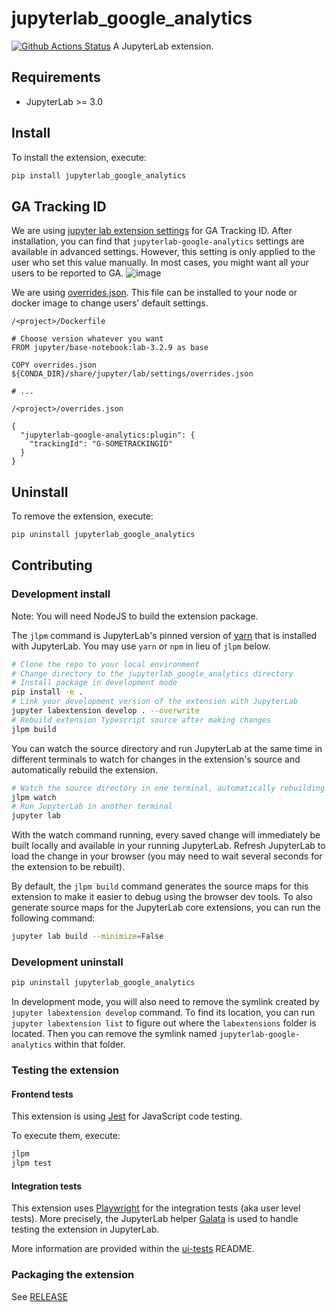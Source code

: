 # jupyterlab_google_analytics

[![Github Actions Status](https://github.com/team-monolith-product/jupyterlab-google-analytics/workflows/Build/badge.svg)](https://github.com/team-monolith-product/jupyterlab-google-analytics/actions/workflows/build.yml)
A JupyterLab extension.

## Requirements

- JupyterLab >= 3.0

## Install

To install the extension, execute:

```bash
pip install jupyterlab_google_analytics
```

## GA Tracking ID

We are using [jupyter lab extension settings](https://github.com/jupyterlab/extension-examples/tree/master/settings) for GA Tracking ID.
After installation, you can find that `jupyterlab-google-analytics` settings are available in advanced settings.
However, this setting is only applied to the user who set this value manually.
In most cases, you might want all your users to be reported to GA.
![image](https://user-images.githubusercontent.com/4434752/227094000-269122b5-76ea-41b4-b86a-59c7c0f12212.png)

We are using [overrides.json](https://jupyterlab.readthedocs.io/en/stable/user/directories.html#overrides-json). This file can be installed to your node or docker image to change users' default settings.

`/<project>/Dockerfile`
``` 
# Choose version whatever you want
FROM jupyter/base-notebook:lab-3.2.9 as base

COPY overrides.json ${CONDA_DIR}/share/jupyter/lab/settings/overrides.json

# ...
```

`/<project>/overrides.json`
```
{
  "jupyterlab-google-analytics:plugin": {
    "trackingId": "G-SOMETRACKINGID"
  }
}
```



## Uninstall

To remove the extension, execute:

```bash
pip uninstall jupyterlab_google_analytics
```

## Contributing

### Development install

Note: You will need NodeJS to build the extension package.

The `jlpm` command is JupyterLab's pinned version of
[yarn](https://yarnpkg.com/) that is installed with JupyterLab. You may use
`yarn` or `npm` in lieu of `jlpm` below.

```bash
# Clone the repo to your local environment
# Change directory to the jupyterlab_google_analytics directory
# Install package in development mode
pip install -e .
# Link your development version of the extension with JupyterLab
jupyter labextension develop . --overwrite
# Rebuild extension Typescript source after making changes
jlpm build
```

You can watch the source directory and run JupyterLab at the same time in different terminals to watch for changes in the extension's source and automatically rebuild the extension.

```bash
# Watch the source directory in one terminal, automatically rebuilding when needed
jlpm watch
# Run JupyterLab in another terminal
jupyter lab
```

With the watch command running, every saved change will immediately be built locally and available in your running JupyterLab. Refresh JupyterLab to load the change in your browser (you may need to wait several seconds for the extension to be rebuilt).

By default, the `jlpm build` command generates the source maps for this extension to make it easier to debug using the browser dev tools. To also generate source maps for the JupyterLab core extensions, you can run the following command:

```bash
jupyter lab build --minimize=False
```

### Development uninstall

```bash
pip uninstall jupyterlab_google_analytics
```

In development mode, you will also need to remove the symlink created by `jupyter labextension develop`
command. To find its location, you can run `jupyter labextension list` to figure out where the `labextensions`
folder is located. Then you can remove the symlink named `jupyterlab-google-analytics` within that folder.

### Testing the extension

#### Frontend tests

This extension is using [Jest](https://jestjs.io/) for JavaScript code testing.

To execute them, execute:

```sh
jlpm
jlpm test
```

#### Integration tests

This extension uses [Playwright](https://playwright.dev/docs/intro/) for the integration tests (aka user level tests).
More precisely, the JupyterLab helper [Galata](https://github.com/jupyterlab/jupyterlab/tree/master/galata) is used to handle testing the extension in JupyterLab.

More information are provided within the [ui-tests](./ui-tests/README.md) README.

### Packaging the extension

See [RELEASE](RELEASE.md)
